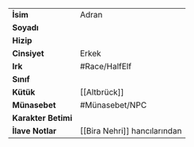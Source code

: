 |  |  |
|---|---|
| **İsim** | Adran|
| **Soyadı** | |
| **Hizip** | |
| **Cinsiyet** | Erkek|
| **Irk** | #Race/HalfElf|
| **Sınıf** | |
| **Kütük** | [[Altbrück]]|
| **Münasebet** | #Münasebet/NPC|
| **Karakter Betimi** | |
| **İlave Notlar** | [[Bira Nehri]] hancılarından|
